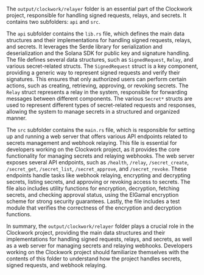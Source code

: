 
The `output/clockwork/relayer` folder is an essential part of the Clockwork project, responsible for handling signed requests, relays, and secrets. It contains two subfolders: `api` and `src`.

The `api` subfolder contains the `lib.rs` file, which defines the main data structures and their implementations for handling signed requests, relays, and secrets. It leverages the Serde library for serialization and deserialization and the Solana SDK for public key and signature handling. The file defines several data structures, such as `SignedRequest`, `Relay`, and various secret-related structs. The `SignedRequest` struct is a key component, providing a generic way to represent signed requests and verify their signatures. This ensures that only authorized users can perform certain actions, such as creating, retrieving, approving, or revoking secrets. The `Relay` struct represents a relay in the system, responsible for forwarding messages between different components. The various `Secret*` structs are used to represent different types of secret-related requests and responses, allowing the system to manage secrets in a structured and organized manner.

The `src` subfolder contains the `main.rs` file, which is responsible for setting up and running a web server that offers various API endpoints related to secrets management and webhook relaying. This file is essential for developers working on the Clockwork project, as it provides the core functionality for managing secrets and relaying webhooks. The web server exposes several API endpoints, such as `/health`, `/relay`, `/secret_create`, `/secret_get`, `/secret_list`, `/secret_approve`, and `/secret_revoke`. These endpoints handle tasks like webhook relaying, encrypting and decrypting secrets, listing secrets, and approving or revoking access to secrets. The file also includes utility functions for encryption, decryption, fetching secrets, and checking approval status, using the ElGamal encryption scheme for strong security guarantees. Lastly, the file includes a test module that verifies the correctness of the encryption and decryption functions.

In summary, the `output/clockwork/relayer` folder plays a crucial role in the Clockwork project, providing the main data structures and their implementations for handling signed requests, relays, and secrets, as well as a web server for managing secrets and relaying webhooks. Developers working on the Clockwork project should familiarize themselves with the contents of this folder to understand how the project handles secrets, signed requests, and webhook relaying.

    